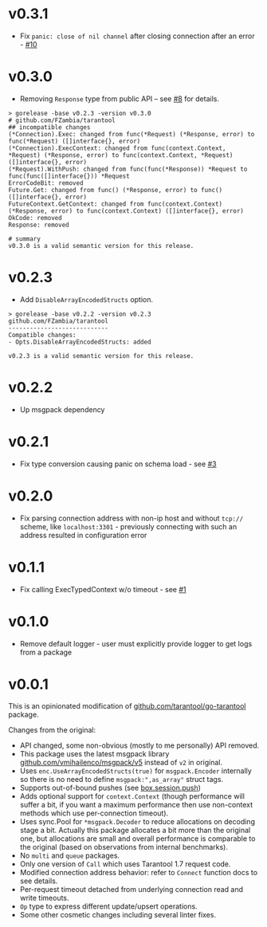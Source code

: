 v0.3.1
======

* Fix `panic: close of nil channel` after closing connection after an error - [#10](https://github.com/FZambia/tarantool/issues/10)

v0.3.0
======

* Removing `Response` type from public API – see [#8](https://github.com/FZambia/tarantool/pull/8) for details.

```
> gorelease -base v0.2.3 -version v0.3.0
# github.com/FZambia/tarantool
## incompatible changes
(*Connection).Exec: changed from func(*Request) (*Response, error) to func(*Request) ([]interface{}, error)
(*Connection).ExecContext: changed from func(context.Context, *Request) (*Response, error) to func(context.Context, *Request) ([]interface{}, error)
(*Request).WithPush: changed from func(func(*Response)) *Request to func(func([]interface{})) *Request
ErrorCodeBit: removed
Future.Get: changed from func() (*Response, error) to func() ([]interface{}, error)
FutureContext.GetContext: changed from func(context.Context) (*Response, error) to func(context.Context) ([]interface{}, error)
OkCode: removed
Response: removed

# summary
v0.3.0 is a valid semantic version for this release.
```

v0.2.3
======

* Add `DisableArrayEncodedStructs` option.

```
> gorelease -base v0.2.2 -version v0.2.3
github.com/FZambia/tarantool
----------------------------
Compatible changes:
- Opts.DisableArrayEncodedStructs: added

v0.2.3 is a valid semantic version for this release.
```

v0.2.2
======

* Up msgpack dependency

v0.2.1
======

* Fix type conversion causing panic on schema load - see [#3](https://github.com/FZambia/tarantool/issues/3)

v0.2.0
======

* Fix parsing connection address with non-ip host and without `tcp://` scheme, like `localhost:3301` - previously connecting with such an address resulted in configuration error

v0.1.1
======

* Fix calling ExecTypedContext w/o timeout - see [#1](https://github.com/FZambia/tarantool/pull/1)

v0.1.0
======

* Remove default logger - user must explicitly provide logger to get logs from a package

v0.0.1
======

This is an opinionated modification of [github.com/tarantool/go-tarantool](https://github.com/tarantool/go-tarantool) package.

Changes from the original:

* API changed, some non-obvious (mostly to me personally) API removed.
* This package uses the latest msgpack library [github.com/vmihailenco/msgpack/v5](https://github.com/vmihailenco/msgpack) instead of `v2` in original.
* Uses `enc.UseArrayEncodedStructs(true)` for `msgpack.Encoder` internally so there is no need to define `msgpack:",as_array"` struct tags.
* Supports out-of-bound pushes (see [box.session.push](https://www.tarantool.io/en/doc/latest/reference/reference_lua/box_session/#box-session-push))
* Adds optional support for `context.Context` (though performance will suffer a bit, if you want a maximum performance then use non-context methods which use per-connection timeout).
* Uses sync.Pool for `*msgpack.Decoder` to reduce allocations on decoding stage a bit. Actually this package allocates a bit more than the original one, but allocations are small and overall performance is comparable to the original (based on observations from internal benchmarks). 
* No `multi` and `queue` packages.
* Only one version of `Call` which uses Tarantool 1.7 request code.
* Modified connection address behavior: refer to `Connect` function docs to see details.
* Per-request timeout detached from underlying connection read and write timeouts.
* `Op` type to express different update/upsert operations.
* Some other cosmetic changes including several linter fixes.
